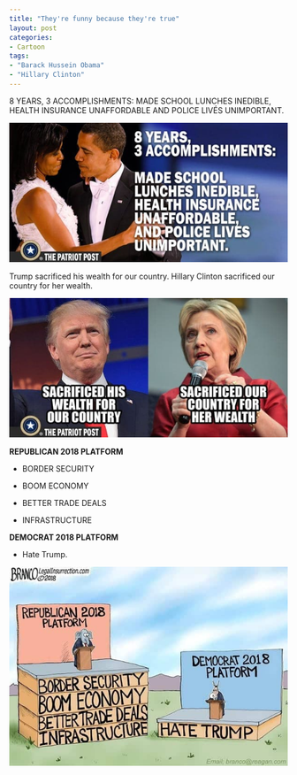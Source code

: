 ```yaml
---
title: "They're funny because they're true"
layout: post
categories:
- Cartoon
tags:
- "Barack Hussein Obama"
- "Hillary Clinton"
---
```


8 YEARS, 3 ACCOMPLISHMENTS: MADE SCHOOL LUNCHES INEDIBLE, HEALTH INSURANCE UNAFFORDABLE AND POLICE LIVÉS UNIMPORTANT.

![Obama: Eight years, three accomplishments](/assets/img/2018/05/accomplishments.jpg)

Trump sacrificed his wealth for our country. Hillary Clinton sacrificed our country for
her wealth.

![Comparing Donald Trump and Hillary Clinton](/assets/img/2018/05/djt-vs-hrc.jpg)

**REPUBLICAN 2018 PLATFORM**

- BORDER SECURITY

- BOOM ECONOMY

- BETTER TRADE DEALS

- INFRASTRUCTURE

**DEMOCRAT 2018 PLATFORM**

- Hate Trump.

![Democratic platform](/assets/img/2018/05/demo-platform.jpg)
